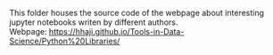 This folder houses the source code of the webpage about interesting jupyter notebooks writen by different authors. <br>
Webpage: https://hhaji.github.io/Tools-in-Data-Science/Python%20Libraries/


